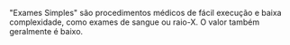 "Exames Simples" são procedimentos médicos de fácil execução e baixa complexidade, como exames de sangue ou raio-X. O valor também geralmente é baixo.